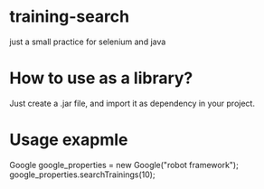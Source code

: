 # training-search
just a small practice for selenium and java

# How to use as a library?
Just create a .jar file, and import it as dependency in your project. 


# Usage exapmle

Google google_properties = new Google("robot framework");
google_properties.searchTrainings(10);
